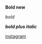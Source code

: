 **Bold new**

*bold*
 
***bold plus italic***

[instagram](https://www.google.com/search?channel=fs&client=ubuntu&q=instagram)
